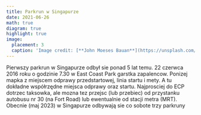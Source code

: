 ```yaml
---
title: Parkrun w Singapurze
date: 2021-06-26
math: true
diagram: true
highlight: true
image:
  placement: 3
  caption: 'Image credit: [**John Moeses Bauan**](https://unsplash.com/photos/OGZtQF8iC0g)'
---
```


Pierwszy parkrun w Singapurze odbył sie ponad 5 lat temu. 22 czerwca 2016 roku o godzinie 7.30 w East Coast Park garstka zapalencow.
Ponizej mapka z miejscem odprawy przedstartowej, linia startu i mety. A tu dokładne współrzędne miejsca odprawy oraz startu. Najprosciej do ECP dotrzec taksowka, ale mozna tez przejsc (lub przebiec) od przystanku autobusu nr 30 (na Fort Road) lub ewentualnie od stacji metra (MRT).
Obecnie (maj 2023) w Singapurze odbywają sie co sobote trzy parkruny

